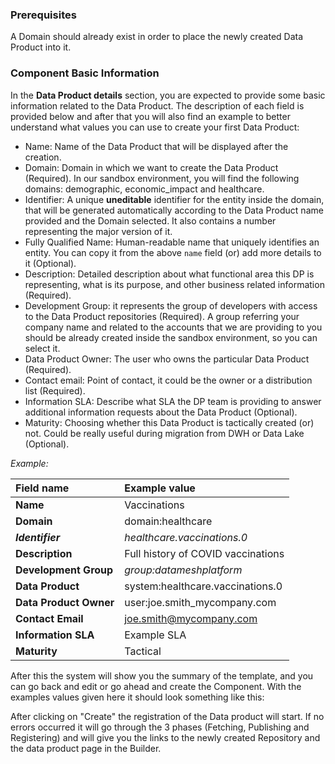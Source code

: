 ### Prerequisites

A Domain should already exist in order to place the newly created Data Product into it.


### Component Basic Information

In the **Data Product details** section, you are expected to provide some basic information related to the Data Product. The description of each field is provided below and after that you will also find an example to better understand what values you can use to create your first Data Product:

- Name: Name of the Data Product that will be displayed after the creation.
- Domain: Domain in which we want to create the Data Product (Required). In our sandbox environment, you will find the following domains: demographic, economic_impact and healthcare.
- Identifier: A unique **uneditable** identifier for the entity inside the domain, that will be generated automatically according to the Data Product name provided and the Domain selected. It also contains a number representing the major version of it.
- Fully Qualified Name: Human-readable name that uniquely identifies an entity. You can copy it from the above `name` field (or) add more details to it (Optional).
- Description: Detailed description about what functional area this DP is representing, what is its purpose, and other business related information (Required).
- Development Group: it represents the group of developers with access to the Data Product repositories (Required). A group referring your company name and related to the accounts that we are providing to you should be already created inside the sandbox environment, so you can select it.
- Data Product Owner: The user who owns the particular Data Product (Required).
- Contact email: Point of contact, it could be the owner or a distribution list (Required).
- Information SLA: Describe what SLA the DP team is providing to answer additional information requests about the Data Product (Optional).
- Maturity: Choosing whether this Data Product is tactically created (or) not. Could be really useful during migration from DWH or Data Lake (Optional).

_Example:_

| Field name             | Example value                       |
|:-----------------------|:------------------------------------|
| **Name**               | Vaccinations                        |
| **Domain**             | domain:healthcare                   |
| **_Identifier_**       | _healthcare.vaccinations.0_         |
| **Description**        | Full history of COVID vaccinations  |
| **Development Group**  | _group:datameshplatform_            |
| **Data Product**       | system:healthcare.vaccinations.0    |
| **Data Product Owner** | user:joe.smith_mycompany.com        |
| **Contact Email**      | joe.smith@mycompany.com             |
| **Information SLA**    | Example SLA                         |
| **Maturity**           | Tactical                            |


After this the system will show you the summary of the template, and you can go back and edit or go ahead and create the Component. With the examples values given here it should look something like this:

After clicking on "Create" the registration of the Data product will start. If no errors occurred it will go through the 3 phases (Fetching, Publishing and Registering) and will give you the links to the newly created Repository and the data product page in the Builder.